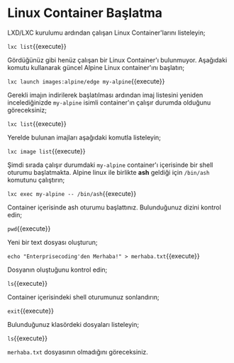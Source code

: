 # Linux Container Başlatma

LXD/LXC kurulumu ardından çalışan Linux Container'larını listeleyin;

`lxc list`{{execute}}

Gördüğünüz gibi henüz çalışan bir Linux Container'ı bulunmuyor. Aşağıdaki komutu kullanarak güncel Alpine Linux container'ını başlatın;

`lxc launch images:alpine/edge my-alpine`{{execute}}

Gerekli imajın indirilerek başlatılması ardından imaj listesini yeniden incelediğinizde `my-alpine` isimli container'ın çalışır durumda olduğunu göreceksiniz;

`lxc list`{{execute}}

Yerelde bulunan imajları aşağıdaki komutla listeleyin;

`lxc image list`{{execute}}

Şimdi sırada çalışır durumdaki `my-alpine` container'ı içerisinde bir shell oturumu başlatmakta. Alpine linux ile birlikte **ash** geldiği için `/bin/ash` komutunu çalıştırın;

`lxc exec my-alpine -- /bin/ash`{{execute}}

Container içerisinde ash oturumu başlattınız. Bulunduğunuz dizini kontrol edin;

`pwd`{{execute}}

Yeni bir text dosyası oluşturun;

`echo "Enterprisecoding'den Merhaba!" > merhaba.txt`{{execute}}

Dosyanın oluştuğunu kontrol edin;

`ls`{{execute}}

Container içerisindeki shell oturumunuz sonlandırın;

`exit`{{execute}}

Bulunduğunuz klasördeki dosyaları listeleyin;

`ls`{{execute}}

`merhaba.txt` dosyasının olmadığını göreceksiniz.
